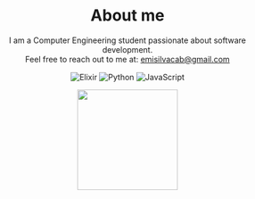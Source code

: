 <div style="text-align: center;">
  <h1> About me </h1>
  <div style="; margin-bottom: 15px">
    I am a Computer Engineering student passionate about software development.<br>
    Feel free to reach out to me at: <a href="mailto:emisilvacab@gmail.com">emisilvacab@gmail.com</a>
  </div>

  ![Elixir](https://img.shields.io/badge/Elixir-4B275F?style=for-the-badge&logo=elixir&logoColor=white)
  ![Python](https://img.shields.io/badge/Python-3670A0?style=for-the-badge&logo=python&logoColor=white)
  ![JavaScript](https://img.shields.io/badge/JavaScript-F7DF1E?style=for-the-badge&logo=javascript&logoColor=black)

  <img style="height: 180px; border-style:" src="https://i.giphy.com/media/v1.Y2lkPTc5MGI3NjExNTZ4NHZ6MjJrOGMxNHhvb3hkOXRpYTNjY2N2NnhwNXp3Y25rN3pnYSZlcD12MV9pbnRlcm5hbF9naWZfYnlfaWQmY3Q9Zw/jqwzq0LoZOfLqqJZ0b/giphy.gif"/>
</div>
